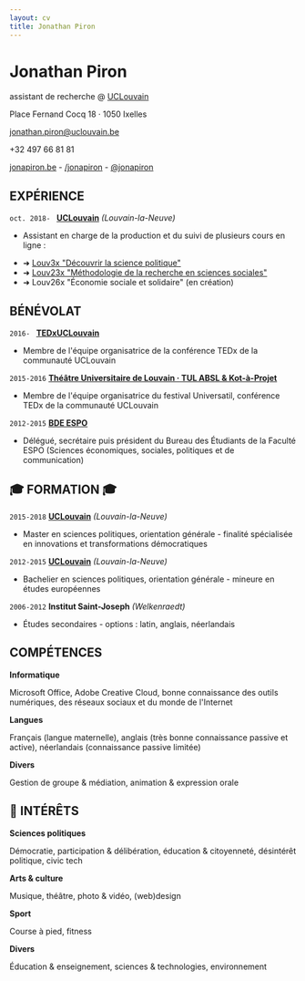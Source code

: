 ```yaml
---
layout: cv
title: Jonathan Piron
---
```

# Jonathan Piron
assistant de recherche @ <a target="_blank" href="https://uclouvain.be">UCLouvain</a>

<i class="fas fa-home"></i> Place Fernand Cocq 18 · 1050 Ixelles <br/>

<i class="fas fa-envelope"></i> <a href="mailto:jonathan.piron@uclouvain.be"> jonathan.piron@uclouvain.be</a> <br/>

<i class="fas fa-mobile-alt"></i>  +32 497 66 81 81

<div id="webaddress">
  <a target="_blank" href="http://jonapiron.be"><i class="fas fa-user-circle"></i> jonapiron.be</a> - 
  <a target="_blank" href="https://linkedin.com/in/jonapiron"><i class="fab fa-linkedin"></i> /jonapiron</a> -
  <a target="_blank" href="https://twitter.com/jonapiron"><i class="fab fa-twitter"></i> @jonapiron</a>
</div>

## EXPÉRIENCE
`oct. 2018- `
__<a target="_blank" href="https://uclouvain.be">UCLouvain</a>__ _(Louvain-la-Neuve)_

- Assistant en charge de la production et du suivi de plusieurs cours en ligne : 
<ul>
  <li> ➜ <a target="_blank" href="https://is.gd/Louv3x">Louv3x "Découvrir la science politique"</a></li>
  <li> ➜ <a target="_blank" href="https://is.gd/Louv23x">Louv23x "Méthodologie de la recherche en sciences sociales"</a></li>
  <li> ➜ Louv26x "Économie sociale et solidaire" (en création)</li>
</ul>

## BÉNÉVOLAT

`2016- `
__<a target="_blank" href="https://tedxuclouvain.com">TEDxUCLouvain</a>__

- Membre de l'équipe organisatrice de la conférence TEDx de la communauté UCLouvain

`2015-2016`
__<a target="_blank" href="https://universatil.be/">Théâtre Universitaire de Louvain · TUL ABSL & Kot-à-Projet</a>__

- Membre de l'équipe organisatrice du festival Universatil,  conférence TEDx de la communauté UCLouvain

`2012-2015`
__<a target="_blank" href="https://bdeespo.com/">BDE ESPO</a>__

- Délégué, secrétaire puis président du Bureau des Étudiants de la Faculté ESPO (Sciences économiques, sociales, politiques et de communication)



## 🎓 FORMATION 🎓

`2015-2018`
__<a target="_blank" href="https://uclouvain.be">UCLouvain</a>__ _(Louvain-la-Neuve)_

- Master en sciences politiques, orientation générale - finalité spécialisée en innovations et transformations démocratiques

`2012-2015`
__<a target="_blank" href="https://uclouvain.be">UCLouvain</a>__ _(Louvain-la-Neuve)_

- Bachelier en sciences politiques, orientation générale - mineure en études européennes

`2006-2012`
__Institut Saint-Joseph__ _(Welkenraedt)_

- Études secondaires - options : latin, anglais, néerlandais


## COMPÉTENCES 

__Informatique__

Microsoft Office, Adobe Creative Cloud, bonne connaissance des outils numériques, des réseaux sociaux et du monde de l'Internet

__Langues__

Français (langue maternelle), anglais (très bonne connaissance passive et active), néerlandais (connaissance passive limitée)

__Divers__

Gestion de groupe & médiation, animation & expression orale


## 💛 INTÉRÊTS

__Sciences politiques__

Démocratie, participation & délibération, éducation & citoyenneté, désintérêt politique, civic tech

__Arts & culture__

Musique, théâtre, photo & vidéo, (web)design

__Sport__ 

Course à pied, fitness

__Divers__

Éducation & enseignement, sciences & technologies, environnement


<!-- ### Footer

Dernière mise à jour : 10/2018 -->


